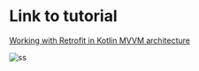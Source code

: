 # Link to tutorial
[Working with Retrofit in Kotlin MVVM architecture](https://eidk.org/Working-with-Retorfit-kotlin-eidk.html)

![ss](https://user-images.githubusercontent.com/29502161/79044597-a14b7d00-7c23-11ea-9422-3eacd4e1fdfa.jpeg)
